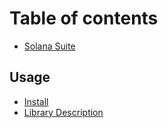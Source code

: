 # Table of contents

* [Solana Suite](README.md)

## Usage

* [Install](usage/install.md)
* [Library Description](usage/library-description.md)
